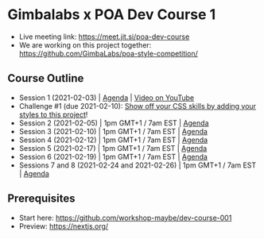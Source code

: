 # Gimbalabs x POA Dev Course 1

- Live meeting link: https://meet.jit.si/poa-dev-course
- We are working on this project together: https://github.com/GimbaLabs/poa-style-competition/

## Course Outline
- Session 1 (2021-02-03) | [Agenda](https://github.com/GimbaLabs/poa-dev-course-1/blob/main/session-01.md) | [Video on YouTube](https://youtu.be/SdKnynfCjKg)
- Challenge #1 (due 2021-02-10): [Show off your CSS skills by adding your styles to this project](https://github.com/GimbaLabs/poa-style-competition)!
- Session 2 (2021-02-05) | 1pm GMT+1 / 7am EST | [Agenda](https://github.com/GimbaLabs/poa-dev-course-1/blob/main/session-02.md)
- Session 3 (2021-02-10) | 1pm GMT+1 / 7am EST | [Agenda](https://github.com/GimbaLabs/poa-dev-course-1/blob/main/session-03.md)
- Session 4 (2021-02-12) | 1pm GMT+1 / 7am EST | [Agenda](https://github.com/GimbaLabs/poa-dev-course-1/blob/main/session-04.md)
- Session 5 (2021-02-17) | 1pm GMT+1 / 7am EST | [Agenda](https://github.com/GimbaLabs/poa-dev-course-1/blob/main/session-05.md)
- Session 6 (2021-02-19) | 1pm GMT+1 / 7am EST | [Agenda](https://github.com/GimbaLabs/poa-dev-course-1/blob/main/session-06.md)
- Sessions 7 and 8 (2021-02-24 and 2021-02-26) | 1pm GMT+1 / 7am EST | [Agenda](https://github.com/GimbaLabs/poa-dev-course-1/blob/main/session-08.md)

## Prerequisites
- Start here: https://github.com/workshop-maybe/dev-course-001
- Preview: https://nextjs.org/
